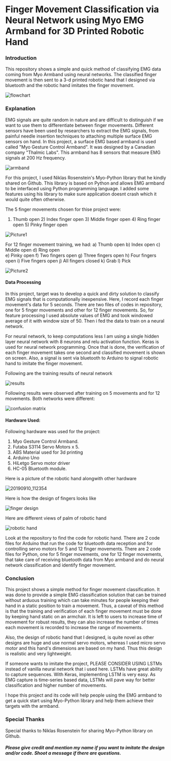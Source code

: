 # Finger Movement Classification via Neural Network using Myo EMG Armband for 3D Printed Robotic Hand

### Introduction
This repository shows a simple and quick method of classifying EMG data coming from Myo Armband using neural networks. The classified finger movement is then sent to a 3-d printed robotic hand that I designed via bluetooth and the robotic hand imitates the finger movement.

![flowchart](https://user-images.githubusercontent.com/41015749/66622987-681c4c80-ebaf-11e9-8ee5-1998cdfc2ac2.png)

### Explanation 
EMG signals are quite random in nature and are difficult to distinguish if we want to use them to differentiate between finger movements. Different sensors have been used by researchers to extract the EMG signals, from painful needle insertion techniques to attaching multiple surface EMG sensors on hand. In this project, a surface EMG based armband is used called "Myo Gesture Control Armband". It was designed by a Canadian company "Thalmic Labs". This armband has 8 sensors that measure EMG signals at 200 Hz frequency.

![armband](https://user-images.githubusercontent.com/41015749/66623030-8bdf9280-ebaf-11e9-9288-cdeb6f932af4.png)

For this project, I used Niklas Rosenstein's Myo-Python library that he kindly shared on Github. This library is based on Python and allows EMG armband to be interfaced using Python programming language. I added some features using his library to make sure application doesnt crash which it would quite often otherwise.
 
The 5 finger movements chosen for thise project were:
1) Thumb open   2) Index finger open  3) Middle finger open  4) Ring finger open  5) Pinky finger open
 
 ![Picture1](https://user-images.githubusercontent.com/41015749/66705672-5a6de080-ecef-11e9-8732-b253c6e4dec9.png)
 
For 12 finger movement training, we had:
a) Thumb open	b) Index open	c) Middle open	d) Ring open	
e) Pinky open	f) Two fingers open	g) Three fingers open	h) Four fingers open
i) Five fingers open	j) All fingers closed	k) Grab		l) Pick
 
 ![Picture2](https://user-images.githubusercontent.com/41015749/66705674-5c37a400-ecef-11e9-825e-07724736ec94.png)
 
#### Data Processing
In this project, target was to develop a quick and dirty solution to classify EMG signals that is computationally inexpensive. Here, I record each finger movement's data for 5 seconds. There are two files of codes in repository, one for 5 finger movements and other for 12 finger movements. So, for feature processing I used absolute values of EMG and took windowed average of it with window size of 50. Then i fed the data to train on a neural network.

For neural network, to keep computations less I am using a single hidden layer neural network with 8 neurons and relu activation function. Keras is used for neural network programming. Once that is done, the verification of each finger movement takes one second and classified movement is shown on screen. Also, a signal is sent via bluetooth to Arduino to signal robotic hand to imitate the finger movement.

Following are the training results of neural network 

![results](https://user-images.githubusercontent.com/41015749/66623043-9b5edb80-ebaf-11e9-909f-e4206ddf390a.png)

Following results were observed after training on 5 movements and for 12 movements. Both networks were different:

![confusion matrix](https://user-images.githubusercontent.com/41015749/66623050-a580da00-ebaf-11e9-815e-ea612c73b644.jpg)

#### Hardware Used:
Following hardware was used for the project:
1) Myo Gesture Control Armband.
2) Futaba S3114 Servo Motors x 5.
3) ABS Material used for 3d printing
4) Arduino Uno
5) HiLetgo Servo motor driver
6) HC-05 Bluetooth module.

Here is a picture of the robotic hand alongwith other hardware

![20190910_112354](https://user-images.githubusercontent.com/41015749/66623057-afa2d880-ebaf-11e9-8382-a1852b5388de.jpg)

Here is how the design of fingers looks like

![finger design](https://user-images.githubusercontent.com/41015749/66623074-bf222180-ebaf-11e9-9fce-445f176eea32.jpg)

Here are different views of palm of robotic hand

![robotic hand](https://user-images.githubusercontent.com/41015749/66623082-cba67a00-ebaf-11e9-9a7d-74349d522b87.jpg)

Look at the repository to find the code for robotic hand. There are 2 code files for Arduino that run the code for bluetooth data reception and for controlling servo motors for 5 and 12 finger movements. There are 2 code files for Python, one for 5 finger movements, one for 12 finger movements, that take care of receiving bluetooth data from Myo armband and do neural network classification and identify finger movement.

### Conclusion
This project shows a simple method for finger movement classification. It was done to provide a simple EMG classification solution that can be trained without arduous training which can take minutes for people keeping their hand in a static position to train a movement. Thus, a caveat of this method is that the training and verification of each finger movement must be done by keeping hand static on an armchair. It is left to users to increase time of movement for robust results, they can also increase the number of times each movement is recorded to increase the range of movements.

Also, the design of robotic hand that I designed, is quite novel as other designs are huge and use normal servo motors, whereas I used micro servo motor and this hand's dimensions are based on my hand. Thus this design is realistic and very lightweight.

If someone wants to imitate the project, PLEASE CONSIDER USING LSTMs instead of vanilla neural network that i used here. LSTMs have great ability to capture sequences. With Keras, implementing LSTM is very easy. As EMG capture is time-series based data, LSTMs will pave way for better classification and higher number of movements. 

I hope this project and its code will help people using the EMG armband to get a quick start using Myo-Python library and help them achieve their targets with the armband.

### Special Thanks 
Special thanks to Niklas Rosenstein for sharing Myo-Python library on Github.

##### Please give credit and mention my name if you want to imitate the design and/or code. Shoot a message if there are questions.



